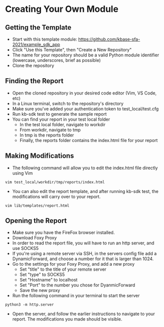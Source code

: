 # Creating Your Own Module
## Getting the Template
* Start with this template module: https://github.com/kbase-sfa-2021/example_sdk_app
* Click "Use this Template", then "Create a New Repository"
* The name for your repository should be a valid Python module identifier (lowercase, underscores, brief as possible)
* Clone the repository
## Finding the Report
* Open the cloned repository in your desired code editor (Vim, VS Code, etc)
* In a Linux terminal, switch to the repository's directory
* Make sure you've added your authentication token to test_local/test.cfg
* Run kb-sdk test to generate the sample report
* You can find your report in your test local folder
  *  In the test local folder, navigate to workdir
  *  From workdir, navigate to tmp
  *  In tmp is the reports folder
  *  Finally, the reports folder contains the index.html file for your report

## Making Modifications
*  The following command will allow you to edit the index.html file directly using Vim
```
vim test_local/workdir/tmp/reports/index.html
```
* You can also edit the report template, and after running kb-sdk test, the modifications will carry over to your report.
```
vim lib/templates/report.html
```
## Opening the Report
* Make sure you have the FireFox browser installed.
* Download Foxy Proxy
* In order to read the report file, you will have to run an http server, and use SOCKS5
* If you're using a remote server via SSH, in the servers config file add a DynamicForward, and choose a number for it that is larger than 1024.
* Go to the settings for your Foxy Proxy, and add a new proxy
  * Set "title" to the title of your remote server
  * Set "type" to SOCKS5
  * Set "Hostname" to localhost
  * Set "Port" to the number you chose for DyanmicForward
  * Save the new proxy
* Run the following command in your terminal to start the server
```
python3 -m http.server
```
* Open the server, and follow the earlier instructions to navigate to your report. The modifications you made should be visible.
